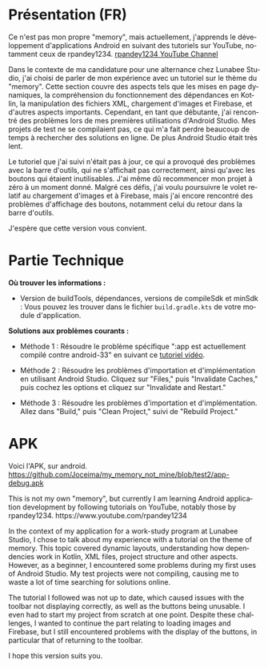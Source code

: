 <div lang="fr">

# Présentation (FR)

Ce n'est pas mon propre "memory", mais actuellement, j'apprends le développement d'applications Android en suivant des tutoriels sur YouTube, notamment ceux de rpandey1234.
[rpandey1234 YouTube Channel](https://www.youtube.com/rpandey1234)

Dans le contexte de ma candidature pour une alternance chez Lunabee Studio, j'ai choisi de parler de mon expérience avec un tutoriel sur le thème du "memory". Cette section couvre des aspects tels que les mises en page dynamiques, la compréhension du fonctionnement des dépendances en Kotlin, la manipulation des fichiers XML, chargement d'images et Firebase, et d'autres aspects importants. Cependant, en tant que débutante, j'ai rencontré des problèmes lors de mes premières utilisations d'Android Studio. Mes projets de test ne se compilaient pas, ce qui m'a fait perdre beaucoup de temps à rechercher des solutions en ligne. De plus Android Studio était très lent.

Le tutoriel que j'ai suivi n'était pas à jour, ce qui a provoqué des problèmes avec la barre d'outils, qui ne s'affichait pas correctement, ainsi qu'avec les boutons qui étaient inutilisables. J'ai même dû recommencer mon projet à zéro à un moment donné. Malgré ces défis, j'ai voulu poursuivre le volet relatif au chargement d'images et à Firebase, mais j'ai encore rencontré des problèmes d'affichage des boutons, notamment celui du retour dans la barre d'outils.

J'espère que cette version vous convient.


# Partie Technique

**Où trouver les informations :**

- Version de buildTools, dépendances, versions de compileSdk et minSdk : Vous pouvez les trouver dans le fichier `build.gradle.kts` de votre module d'application.

**Solutions aux problèmes courants :**

- Méthode 1 : Résoudre le problème spécifique ":app est actuellement compilé contre android-33" en suivant ce [tutoriel vidéo](https://youtu.be/aSy1mgKz3Vw?si=a0B5XdFj6AssHpd2).

- Méthode 2 : Résoudre les problèmes d'importation et d'implémentation en utilisant Android Studio. Cliquez sur "Files," puis "Invalidate Caches," puis cochez les options et cliquez sur "Invalidate and Restart."

- Méthode 3 : Résoudre les problèmes d'importation et d'implémentation. Allez dans "Build," puis "Clean Project," suivi de "Rebuild Project."

# APK
Voici l'APK, sur android.
https://github.com/Joceima/my_memory_not_mine/blob/test2/app-debug.apk

</div>


<div lang="en">
This is not my own "memory", but currently I am learning Android application development by following tutorials on YouTube, notably those by rpandey1234.
https://www.youtube.com/rpandey1234

In the context of my application for a work-study program at Lunabee Studio, I chose to talk about my experience with a tutorial on the theme of memory. This topic covered dynamic layouts, understanding how dependencies work in Kotlin, XML files, project structure and other aspects. However, as a beginner, I encountered some problems during my first uses of Android Studio. My test projects were not compiling, causing me to waste a lot of time searching for solutions online.

The tutorial I followed was not up to date, which caused issues with the toolbar not displaying correctly, as well as the buttons being unusable. I even had to start my project from scratch at one point. Despite these challenges, I wanted to continue the part relating to loading images and Firebase, but I still encountered problems with the display of the buttons, in particular that of returning to the toolbar.

I hope this version suits you.
</div>





